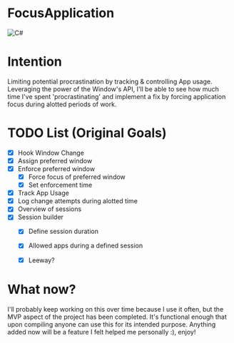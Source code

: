# FocusApplication
![C#](https://img.shields.io/badge/c%23-%23239120.svg?style=for-the-badge&logo=c-sharp&logoColor=white)

# Intention
Limiting potential procrastination by tracking & controlling App usage. Leveraging the power of the Window's API, I'll be able to see how much time I've spent 'procrastinating' and implement a fix by forcing application focus during alotted periods of work.



# TODO List (Original Goals)
- [x] Hook Window Change
- [x] Assign preferred window
- [x] Enforce preferred window
  - [x] Force focus of preferred window
  - [x] Set enforcement time
- [x] Track App Usage
- [x] Log change attempts during alotted time
- [x] Overview of sessions
- [x] Session builder
  - [x] Define session duration 
  - [x] Allowed apps during a defined session
  - [x] Leeway?  


# What now?
I'll probably keep working on this over time because I use it often, but the MVP aspect of the project has been completed. It's functional enough that upon compiling anyone can use this for its intended purpose. Anything added now will be a feature I felt helped me personally :), enjoy!

